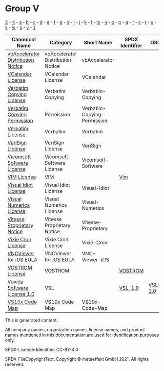# Group V

[3](../[3]/README.md) -
[4](../[4]/README.md) -
[a](../[a]/README.md) - 
[b](../[b]/README.md) - 
[c](../[c]/README.md) - 
[d](../[d]/README.md) - 
[e](../[e]/README.md) - 
[f](../[f]/README.md) - 
[g](../[g]/README.md) - 
[h](../[h]/README.md) - 
[i](../[i]/README.md) - 
[j](../[j]/README.md) - 
[k](../[k]/README.md) - 
[l](../[l]/README.md) - 
[m](../[m]/README.md) - 
[n](../[n]/README.md) - 
[o](../[o]/README.md) - 
[p](../[p]/README.md) - 
[q](../[q]/README.md) - 
[r](../[r]/README.md) - 
[s](../[s]/README.md) - 
[t](../[t]/README.md) - 
[u](../[u]/README.md) - 
[v](../[v]/README.md) - 
[w](../[w]/README.md) - 
[x](../[x]/README.md) - 
[y](../[y]/README.md) - 
[z](../[z]/README.md)

|Canonical Name|Category|Short Name|SPDX Identifier|OSI|ScanCode|Matched ScanCode|Type|
| --- | --- | --- | --- | --- | --- | --- | --- |
|[vbAccelerator Distribution Notice]([vb]/vbAccelerator-Distribution-Notice.yaml)|vbAccelerator Distribution Notice|vbAccelerator| | | [vbaccelerator](https://github.com/nexB/scancode-toolkit/blob/develop/src/licensedcode/data/licenses/vbaccelerator.LICENSE) | [vbaccelerator](https://github.com/nexB/scancode-toolkit/blob/develop/src/licensedcode/data/licenses/vbaccelerator.LICENSE) |terms|
|[VCalendar License]([vc]/VCalendar-License.yaml)|VCalendar License|VCalendar| | | [vcalendar](https://github.com/nexB/scancode-toolkit/blob/develop/src/licensedcode/data/licenses/vcalendar.LICENSE) | [vcalendar](https://github.com/nexB/scancode-toolkit/blob/develop/src/licensedcode/data/licenses/vcalendar.LICENSE) |terms|
|[Verbatim Copying License]([ve]/Verbatim-Copying-License.yaml)|Verbatim Copying|Verbatim-Copying| | | | [latex2e](https://github.com/nexB/scancode-toolkit/blob/develop/src/licensedcode/data/licenses/latex2e.LICENSE) |terms|
|[Verbatim Copying Permission]([ve]/Verbatim-Copying-Permission.yaml)|Permission|Verbatim-Copying-Permission| | | | [latex2e](https://github.com/nexB/scancode-toolkit/blob/develop/src/licensedcode/data/licenses/latex2e.LICENSE) |terms|
|[Verbatim License]([ve]/Verbatim-License.yaml)|Verbatim|Verbatim| | | [verbatim-manual](https://github.com/nexB/scancode-toolkit/blob/develop/src/licensedcode/data/licenses/verbatim-manual.LICENSE) | [verbatim-manual](https://github.com/nexB/scancode-toolkit/blob/develop/src/licensedcode/data/licenses/verbatim-manual.LICENSE) |terms|
|[VeriSign License]([ve]/VeriSign-License.yaml)|VeriSign License|VeriSign| | | [verisign](https://github.com/nexB/scancode-toolkit/blob/develop/src/licensedcode/data/licenses/verisign.LICENSE) | [verisign](https://github.com/nexB/scancode-toolkit/blob/develop/src/licensedcode/data/licenses/verisign.LICENSE) |terms|
|[Vicomsoft Software License]([vi]/Vicomsoft-Software-License.yaml)|Vicomsoft Software License|Vicomsoft-Software| | | [vicomsoft-software](https://github.com/nexB/scancode-toolkit/blob/develop/src/licensedcode/data/licenses/vicomsoft-software.LICENSE) | [vicomsoft-software](https://github.com/nexB/scancode-toolkit/blob/develop/src/licensedcode/data/licenses/vicomsoft-software.LICENSE) |terms|
|[VIM License]([vi]/VIM-License.yaml)|VIM| |[Vim](https://spdx.org/licenses/Vim.html)| | [vim](https://github.com/nexB/scancode-toolkit/blob/develop/src/licensedcode/data/licenses/vim.LICENSE) | [vim](https://github.com/nexB/scancode-toolkit/blob/develop/src/licensedcode/data/licenses/vim.LICENSE) |terms|
|[Visual Idiot License]([vi]/Visual-Idiot-License.yaml)|Visual Idiot License|Visual-Idiot| | | [visual-idiot](https://github.com/nexB/scancode-toolkit/blob/develop/src/licensedcode/data/licenses/visual-idiot.LICENSE) | [other-permissive](https://github.com/nexB/scancode-toolkit/blob/develop/src/licensedcode/data/licenses/other-permissive.LICENSE) |terms|
|[Visual Numerics License]([vi]/Visual-Numerics-License.yaml)|Visual Numerics License|Visual-Numerics| | | [visual-numerics](https://github.com/nexB/scancode-toolkit/blob/develop/src/licensedcode/data/licenses/visual-numerics.LICENSE) | [visual-numerics](https://github.com/nexB/scancode-toolkit/blob/develop/src/licensedcode/data/licenses/visual-numerics.LICENSE) |terms|
|[Vitesse Proprietary Notice]([vi]/Vitesse-Proprietary-Notice.yaml)|Vitesse Proprietary Notice|Vitesse-Proprietary| | | [vitesse-prop](https://github.com/nexB/scancode-toolkit/blob/develop/src/licensedcode/data/licenses/vitesse-prop.LICENSE) | [vitesse-prop](https://github.com/nexB/scancode-toolkit/blob/develop/src/licensedcode/data/licenses/vitesse-prop.LICENSE) |terms|
|[Vixie Cron License]([vi]/Vixie-Cron-License.yaml)|Vixie Cron License|Vixie-Cron| | | [vixie-cron](https://github.com/nexB/scancode-toolkit/blob/develop/src/licensedcode/data/licenses/vixie-cron.LICENSE) | [vixie-cron](https://github.com/nexB/scancode-toolkit/blob/develop/src/licensedcode/data/licenses/vixie-cron.LICENSE) |terms|
|[VNCViewer for iOS EULA]([vn]/VNCViewer-for-iOS-EULA.yaml)|VNCViewer for iOS EULA|VNC-Viewer-iOS| | | [vnc-viewer-ios](https://github.com/nexB/scancode-toolkit/blob/develop/src/licensedcode/data/licenses/vnc-viewer-ios.LICENSE) | [vnc-viewer-ios](https://github.com/nexB/scancode-toolkit/blob/develop/src/licensedcode/data/licenses/vnc-viewer-ios.LICENSE) |terms|
|[VOSTROM License]([vo]/VOSTROM-License.yaml)|VOSTROM| |[VOSTROM](https://spdx.org/licenses/VOSTROM.html)| | [vostrom](https://github.com/nexB/scancode-toolkit/blob/develop/src/licensedcode/data/licenses/vostrom.LICENSE) | [vostrom](https://github.com/nexB/scancode-toolkit/blob/develop/src/licensedcode/data/licenses/vostrom.LICENSE) |terms|
|[Vovida Software License 1.0]([vo]/Vovida-Software-License-1.0.yaml)|VSL| |[VSL-1.0](https://spdx.org/licenses/VSL-1.0.html)| [VSL-1.0](https://opensource.org/licenses/VSL-1.0) | [vsl-1.0](https://github.com/nexB/scancode-toolkit/blob/develop/src/licensedcode/data/licenses/vsl-1.0.LICENSE) | [vsl-1.0](https://github.com/nexB/scancode-toolkit/blob/develop/src/licensedcode/data/licenses/vsl-1.0.LICENSE) |terms|
|[VS10x Code Map]([vs]/VS10x-Code-Map.yaml)|VS10x Code Map|VS10x-Code-Map| | | [vs10x-code-map](https://github.com/nexB/scancode-toolkit/blob/develop/src/licensedcode/data/licenses/vs10x-code-map.LICENSE) | [vs10x-code-map](https://github.com/nexB/scancode-toolkit/blob/develop/src/licensedcode/data/licenses/vs10x-code-map.LICENSE) |terms|

This is generated content.

All company names, organization names, license names, and product names mentioned in this documentation are used for identification purposes only.

SPDX-License-Identifier: CC-BY-4.0

SPDX-FileCopyrightText: Copyright © metaeffekt GmbH 2021. All rights reserved.
